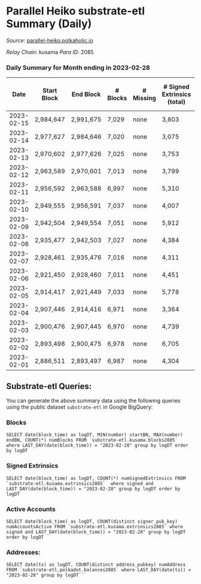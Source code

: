 # Parallel Heiko substrate-etl Summary (Daily)

_Source_: [parallel-heiko.polkaholic.io](https://parallel-heiko.polkaholic.io)

*Relay Chain*: kusama
*Para ID*: 2085



### Daily Summary for Month ending in 2023-02-28


| Date | Start Block | End Block | # Blocks | # Missing | # Signed Extrinsics (total) | # Active Accounts | # Addresses with Balances | # Events | # Transfers | # XCM Transfers In | # XCM Transfers Out |
| ---- | ----------- | --------- | -------- | --------- | --------------------------- | ----------------- | ------------------------- | -------- | ----------- | ------------------ | ------------------- |
| 2023-02-15 | 2,984,647 | 2,991,675 | 7,029 | none  | 3,803 | 72 |  | 35,012 | 539  |   |   |
| 2023-02-14 | 2,977,627 | 2,984,646 | 7,020 | none  | 3,075 | 69 |  | 31,074 | 434  |   |   |
| 2023-02-13 | 2,970,602 | 2,977,626 | 7,025 | none  | 3,753 | 79 |  | 35,803 | 845  |   |   |
| 2023-02-12 | 2,963,589 | 2,970,601 | 7,013 | none  | 3,799 | 83 | 24,265 | 34,862 | 481  | 35 ($6,388.83) | 16 ($1,947.35) |
| 2023-02-11 | 2,956,592 | 2,963,588 | 6,997 | none  | 5,310 | 79 | 24,264 | 42,677 | 450  | 33 ($22,686.65) | 44 ($13,643.68) |
| 2023-02-10 | 2,949,555 | 2,956,591 | 7,037 | none  | 4,007 | 97 | 24,263 | 37,015 | 855  | 66 ($12,076.26) | 78 ($13,543.01) |
| 2023-02-09 | 2,942,504 | 2,949,554 | 7,051 | none  | 5,912 | 99 | 24,258 | 46,565 | 788  |   |   |
| 2023-02-08 | 2,935,477 | 2,942,503 | 7,027 | none  | 4,384 | 96 | 24,253 | 38,415 | 558  |   |   |
| 2023-02-07 | 2,928,461 | 2,935,476 | 7,016 | none  | 4,311 | 88 | 24,250 | 38,710 | 892  |   |   |
| 2023-02-06 | 2,921,450 | 2,928,460 | 7,011 | none  | 4,451 | 99 | 24,244 | 39,395 | 752  |   |   |
| 2023-02-05 | 2,914,417 | 2,921,449 | 7,033 | none  | 5,778 | 98 | 24,240 | 45,771 | 641  |   |   |
| 2023-02-04 | 2,907,446 | 2,914,416 | 6,971 | none  | 3,364 | 103 | 24,229 | 33,835 | 773  | 53 ($12,240.53) | 65 ($59,527.00) |
| 2023-02-03 | 2,900,476 | 2,907,445 | 6,970 | none  | 4,739 | 126 | 24,226 | 42,106 | 1,178  | 105 ($27,758.89) | 111 ($85,311.57) |
| 2023-02-02 | 2,893,498 | 2,900,475 | 6,978 | none  | 6,705 | 134 | 24,221 | 53,000 | 1,654  | 96 ($35,084.73) | 119 ($84,556.86) |
| 2023-02-01 | 2,886,511 | 2,893,497 | 6,987 | none  | 4,304 | 121 | 24,220 | 39,421 | 1,027  | 72 ($41,004.29) | 85 ($40,592.09) |

## Substrate-etl Queries:
You can generate the above summary data using the following queries using the public dataset `substrate-etl` in Google BigQuery:


### Blocks
```
SELECT date(block_time) as logDT, MIN(number) startBN, MAX(number) endBN, COUNT(*) numBlocks FROM `substrate-etl.kusama.blocks2085`  where LAST_DAY(date(block_time)) = "2023-02-28" group by logDT order by logDT
```


### Signed Extrinsics
```
SELECT date(block_time) as logDT, COUNT(*) numSignedExtrinsics FROM `substrate-etl.kusama.extrinsics2085`  where signed and LAST_DAY(date(block_time)) = "2023-02-28" group by logDT order by logDT
```


### Active Accounts
```
SELECT date(block_time) as logDT, COUNT(distinct signer_pub_key) numAccountsActive FROM `substrate-etl.kusama.extrinsics2085` where signed and LAST_DAY(date(block_time)) = "2023-02-28" group by logDT order by logDT
```


### Addresses:
```
SELECT date(ts) as logDT, COUNT(distinct address_pubkey) numAddress FROM `substrate-etl.polkadot.balances2085` where LAST_DAY(date(ts)) = "2023-02-28" group by logDT```


